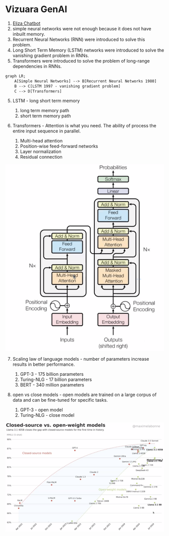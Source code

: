 # Vizuara GenAI

1. [Eliza Chatbot](https://www.masswerk.at/eliza/)
2. simple neural networks were not enough because it does not have inbuilt memory. 
3. Recurrent Neural Networks (RNN) were introduced to solve this problem.
4. Long Short Term Memory (LSTM) networks were introduced to solve the vanishing gradient problem in RNNs.
5. Transformers were introduced to solve the problem of long-range dependencies in RNNs.

```mermaid
graph LR;
    A[Simple Neural Networks] --> B[Recurrent Neural Networks 1980]
    B --> C[LSTM 1997 - vanishing gradient problem]
    C --> D[Transformers]
```

5. LSTM - long short term memory
   1. long term memory path 
   2. short term memory path 

6. Transformers - Attention is what you need. The ability of process the entire input sequence in parallel. 
   1. Multi-head attention
   2. Position-wise feed-forward networks
   3. Layer normalization
   4. Residual connection 

![](/images/vizuara/transformerarch.png)

7. Scaling law of language models - number of parameters increase results in better performance. 
   1. GPT-3 - 175 billion parameters
   2. Turing-NLG - 17 billion parameters
   3. BERT - 340 million parameters

8. open vs close models - open models are trained on a large corpus of data and can be fine-tuned for specific tasks. 
   1. GPT-3 - open model
   2. Turing-NLG - close model

![](/images/vizuara/openvsclosemodels.png)
